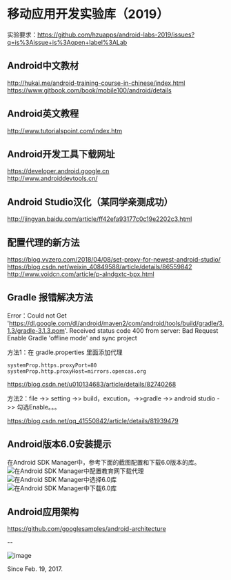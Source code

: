 # 移动应用开发实验库（2019）   
实验要求：https://github.com/hzuapps/android-labs-2019/issues?q=is%3Aissue+is%3Aopen+label%3ALab

## Android中文教材
http://hukai.me/android-training-course-in-chinese/index.html  
https://www.gitbook.com/book/mobile100/android/details  

## Android英文教程
http://www.tutorialspoint.com/index.htm

## Android开发工具下载网址
https://developer.android.google.cn  
http://www.androiddevtools.cn/ 

## Android Studio汉化（某同学亲测成功）
http://jingyan.baidu.com/article/ff42efa93177c0c19e2202c3.html

## 配置代理的新方法

https://blog.vvzero.com/2018/04/08/set-proxy-for-newest-android-studio/  
https://blog.csdn.net/weixin_40849588/article/details/86559842  
http://www.voidcn.com/article/p-alndgxtc-bpx.html   

## Gradle 报错解决方法

Error：Could not Get 'https://dl.google.com/dl/android/maven2/com/android/tools/build/gradle/3.1.3/gradle-3.1.3.pom'. Received status code 400 from server: Bad Request
Enable Gradle 'offline mode' and sync project  

方法1：在 gradle.properties 里面添加代理
```  
systemProp.https.proxyPort=80
systemProp.http.proxyHost=mirrors.opencas.org
```  
https://blog.csdn.net/u010134683/article/details/82740268

方法2：file  ->> setting  ->> build，excution，->>gradle   ->>  android studio ->>  勾选Enable。。。  

https://blog.csdn.net/qq_41550842/article/details/81939479

## Android版本6.0安装提示
在Android SDK Manager中，参考下面的截图配置和下载6.0版本的库。
![在Android SDK Manager中配置教育网下载代理](https://raw.githubusercontent.com/hzuapps/android-labs/master/screens/sdk-manager-proxy-edu.cn.png "配置教育网下载代理")
![在Android SDK Manager中选择6.0库](https://raw.githubusercontent.com/hzuapps/android-labs/master/screens/android-6-sdk.png "配置教育网下载代理")
![在Android SDK Manager中下载6.0库](https://raw.githubusercontent.com/hzuapps/android-labs/master/screens/android-6-sdk-download.png "配置教育网下载代理")

## Android应用架构
https://github.com/googlesamples/android-architecture 

--

![image](https://cloud.githubusercontent.com/assets/627946/23102172/3613a9c6-f6df-11e6-8d0b-8942995d3d66.png)

Since Feb. 19, 2017.

